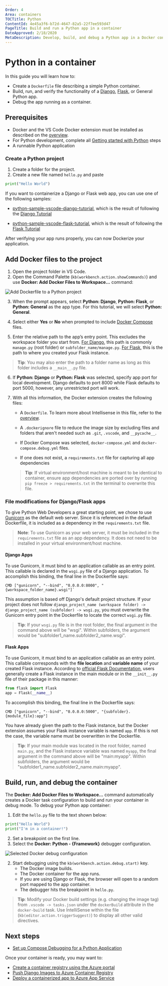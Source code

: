 ```yaml
---
Order: 4
Area: containers
TOCTitle: Python
ContentId: 4e45a3f6-b72d-4647-82a5-22f7ee593d47
PageTitle: Build and run a Python app in a container
DateApproved: 2/18/2020
MetaDescription: Develop, build, and debug a Python app in a Docker container, using Visual Studio Code.
---
```

# Python in a container

In this guide you will learn how to:

- Create a `Dockerfile` file describing a simple Python container.
- Build, run, and verify the functionality of a [Django](https://www.djangoproject.com/), [Flask](http://flask.pocoo.org/), or General Python app.
- Debug the app running as a container.

## Prerequisites

- Docker and the VS Code Docker extension must be installed as described on the [overview](overview.md#installation).
- For Python development, complete all [Getting started with Python](/docs/python/python-tutorial.md) steps
- A runnable Python application

### Create a Python project

1. Create a folder for the project.
1. Create a new file named `hello.py` and paste

```python
print("Hello World")
```

If you want to containerize a Django or Flask web app, you can use one of the following samples:

- [python-sample-vscode-django-tutorial](https://github.com/Microsoft/python-sample-vscode-django-tutorial), which is the result of following the [Django Tutorial](/docs/python/tutorial-django.md)

- [python-sample-vscode-flask-tutorial](https://github.com/Microsoft/python-sample-vscode-flask-tutorial), which is the result of following the [Flask Tutorial](/docs/python/tutorial-flask.md)

After verifying your app runs properly, you can now Dockerize your application.

## Add Docker files to the project

1. Open the project folder in VS Code.
1. Open the Command Palette (`kb(workbench.action.showCommands)`) and use **Docker: Add Docker Files to Workspace...** command:

  ![Add Dockerfile to a Python project](images/quickstarts/python-add-python.png)

3. When the prompt appears, select **Python: Django**, **Python: Flask**, or **Python: General** as the app type. For this tutorial, we will select **Python: General**.
1. Select either **Yes** or **No** when prompted to include [Docker Compose](https://docs.docker.com/compose/) files.

1. Enter the relative path to the app’s entry point. This excludes the workspace folder you start from. [For Django](https://docs.djangoproject.com/en/3.0/intro/tutorial01/#creating-a-project), this path is commonly `manage.py` (root folder) or `subfolder_name/manage.py`. [For Flask](https://flask.palletsprojects.com/en/1.1.x/api/), this is the path to where you created your Flask instance.

>**Tip**: You may also enter the path to a folder name as long as this folder includes a `__main__.py` file.

6. If **Python: Django** or **Python: Flask** was selected, specify app port for local development. Django defaults to port 8000 while Flask defaults to port 5000, however, any unrestricted port will work.

7. With all this information, the Docker extension creates the following files:

    - A `Dockerfile`. To learn more about Intellisense in this file, refer to the [overview](/docs/containers/overview.md).

    - A `.dockerignore` file to reduce the image size by excluding files and folders that aren't needed such as `.git`, `.vscode`, and `__pycache__`.

    - If Docker Compose was selected, `docker-compose.yml` and `docker-compose.debug.yml` files.

    - If one does not exist, a `requirements.txt` file for capturing all app dependencies
    > **Tip**: If virtual environment/host machine is meant to be identical to container, ensure app dependencies are ported over by running `pip freeze > requirements.txt` in the terminal to overwrite this file.

### File modifications for Django/Flask apps

To give Python Web Developers a great starting point, we chose to use [Gunicorn](https://gunicorn.org/#docs) as the default web server. Since it is referenced in the default Dockerfile, it is included as a dependency in the `requirements.txt` file.

> **Note**: To use Gunicorn as your web server, it must be included in the `requirements.txt` file as an app dependency. It does not need to be installed in your virtual environment/host machine.

#### Django Apps

To use Gunicorn, it must bind to an application callable as an entry point. This callable is declared in the `wsgi.py` file of a Django application. To accomplish this binding, the final line in the Dockerfile says:

```docker
CMD ["gunicorn", "--bind", "0.0.0.0:8000", "{workspace_folder_name}.wsgi"]`
```

This assumption is based off Django's default project structure. If your project does not follow `django_project_name (workspace folder) -> django_project_name (subfolder) -> wsgi.py`, you must overwrite the Gunicorn entry point in the Dockerfile to locate the correct `wsgi.py` file.

> **Tip**: If your `wsgi.py` file is in the root folder, the final argument in the command above will be "wsgi". Within subfolders, the argument would be "subfolder1_name.subfolder2_name.wsgi".

#### Flask Apps

To use Gunicorn, it must bind to an application callable as an entry point. This callable corresponds with the **file location** and **variable name** of your created Flask instance. According to [official Flask Documentation](https://flask.palletsprojects.com/en/1.1.x/api/), users generally create a Flask instance in the main module or in the `__init__.py` file of their package in this manner:

```python
from flask import Flask
app = Flask(__name__)
```

To accomplish this binding, the final line in the Dockerfile says:

```docker
CMD ["gunicorn", "--bind", "0.0.0.0:5000", "{subfolder}.{module_file}:app"]
```

You have already given the path to the Flask instance, but the Docker extension assumes your Flask instance variable is named `app`. If this is not the case, the variable name must be overwritten in the Dockerfile.

> **Tip**: If your main module was located in the root folder, named `main.py`, and the Flask instance variable was named `myapp`, the final argument in the command above will be "main:myapp". Within subfolders, the argument would be "subfolder1_name.subfolder2_name.main:myapp".

## Build, run, and debug the container

The **Docker: Add Docker Files to Workspace...** command automatically creates a Docker task configuration to build and run your container in debug mode. To debug your Python app container:

1. Edit the `hello.py` file to the text shown below:

```python
print("Hello World")
print("I'm in a container!")
```

2. Set a breakpoint on the first line.
2. Select the **Docker: Python - {Framework}** debugger configuration.

  ![Selected Docker debug configuration](images/quickstarts/python-debug-configuration.png)

2. Start debugging using the `kb(workbench.action.debug.start)` key.
    - The Docker image builds.
    - The Docker container for the app runs.
    - If you are using Django or Flask, the browser will open to a random port mapped to the app container.
    - The debugger hits the breakpoint in `hello.py`.

>**Tip**: Modify your Docker build settings (e.g. changing the image tag) from `.vscode -> tasks.json`  under the `dockerBuild` attribute in the `docker-build` task. Use IntelliSense within the file (`kb(editor.action.triggerSuggest)`) to display all other valid directives.

## Next steps

- [Set up Compose Debugging for a Python Application](/docs/notcreated/yet)

Once your container is ready, you may want to:

- [Create a container registry using the Azure portal](https://docs.microsoft.com/azure/container-registry/container-registry-get-started-portal)
- [Push Django Images to Azure Container Registry](docs/notcreated/yet)
- [Deploy a containerized app to Azure App Service](https://docs.microsoft.com/en-us/azure/python/tutorial-deploy-containers-01)
